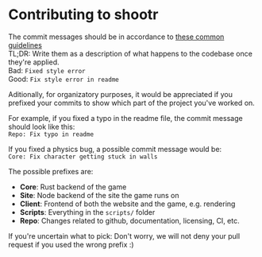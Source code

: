 # Contributing to shootr
The commit messages should be in accordance to [these common guidelines](https://github.com/erlang/otp/wiki/writing-good-commit-messages)  
TL;DR: Write them as a description of what happens to the codebase once they're applied.  
Bad: `Fixed style error`  
Good: `Fix style error in readme`

Aditionally, for organizatory purposes, it would be appreciated if you prefixed your commits to show which part of the project you've worked on. 

For example, if you fixed a typo in the readme file, the commit message should look like this:   
`Repo: Fix typo in readme`

If you fixed a physics bug, a possible commit message would be:  
`Core: Fix character getting stuck in walls`

The possible prefixes are:
 - **Core**: Rust backend of the game
 - **Site**: Node backend of the site the game runs on
 - **Client**: Frontend of both the website and the game, e.g. rendering
 - **Scripts**: Everything in the `scripts/` folder
 - **Repo**: Changes related to github, documentation, licensing, CI, etc.
 
 If you're uncertain what to pick: Don't worry, we will not deny your pull request if you used the wrong prefix :)
